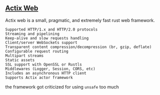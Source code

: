 ## [Actix Web](https://github.com/actix/actix-web)
Actix web is a small, pragmatic, and extremely fast rust web framework.

    Supported HTTP/1.x and HTTP/2.0 protocols
    Streaming and pipelining
    Keep-alive and slow requests handling
    Client/server WebSockets support
    Transparent content compression/decompression (br, gzip, deflate)
    Configurable request routing
    Multipart streams
    Static assets
    SSL support with OpenSSL or Rustls
    Middlewares (Logger, Session, CORS, etc)
    Includes an asynchronous HTTP client
    Supports Actix actor framework


the framework got criticized for using `unsafe` too much